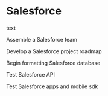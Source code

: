 # Salesforce

text

Assemble a Salesforce team

Develop a Salesforce project roadmap

Begin formatting Salesforce database

Test Salesforce API

Test Salesforce apps and mobile sdk

